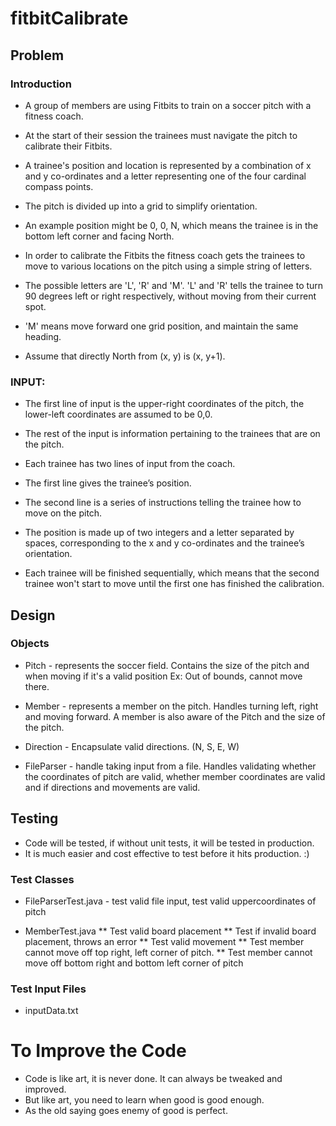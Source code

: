 # fitbitCalibrate

## Problem

### Introduction

* A group of members are using Fitbits to train on a soccer pitch with a fitness coach. 
* At the start of their session the trainees must navigate the pitch to calibrate their Fitbits.

* A trainee's position and location is represented by a combination of x and y co-ordinates and a 
letter representing one of the four cardinal compass points. 

* The pitch is divided up into a grid to simplify orientation. 
* An example position might be 0, 0, N, which means the trainee is in the bottom left corner and facing North.
* In order to calibrate the Fitbits the fitness coach gets the trainees to move to various locations on 
the pitch using a simple string of letters. 

* The possible letters are 'L', 'R' and 'M'. 'L' and 'R' tells the trainee to turn 90 degrees left or right respectively, without moving from their current spot. 

* 'M' means move forward one grid position, and maintain the same heading.
* Assume that directly North from (x, y) is (x, y+1).

### INPUT:

* The first line of input is the upper-right coordinates of the pitch, the lower-left coordinates are 
assumed to be 0,0.

* The rest of the input is information pertaining to the trainees that are on the pitch.
* Each trainee has two lines of input from the coach.
* The first line gives the trainee’s position.
* The second line is a series of instructions telling the trainee how to move on the pitch.
* The position is made up of two integers and a letter separated by spaces, corresponding to the x 
and y co-ordinates and the trainee’s orientation.

* Each trainee will be finished sequentially, which means that the second trainee won't start to 
move until the first one has finished the calibration.

## Design
### Objects
* Pitch - represents the soccer field.
  Contains the size of the pitch and when moving if it's a valid position
  Ex: Out of bounds, cannot move there.
  
* Member - represents a member on the pitch. Handles turning left, right and moving forward.
  A member is also aware of the Pitch and the size of the pitch.

* Direction - Encapsulate valid directions. (N, S, E, W)

* FileParser - handle taking input from a file.
  Handles validating whether the coordinates of pitch are valid, whether member
  coordinates are valid and if directions and movements are valid.

## Testing
* Code will be tested, if without unit tests, it will be tested in production.
* It is much easier and cost effective to test before it hits production. :)

### Test Classes
* FileParserTest.java - test valid file input, test valid uppercoordinates of pitch

* MemberTest.java
** Test valid board placement
** Test if invalid board placement, throws an error
** Test valid movement
** Test member cannot move off top right, left corner of pitch.
** Test member cannot move off bottom right and bottom left corner of pitch


### Test Input Files
* inputData.txt

# To Improve the Code
* Code is like art, it is never done. It can always be tweaked and improved.
* But like art, you need to learn when good is good enough.
* As the old saying goes enemy of good is perfect.


